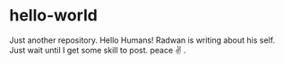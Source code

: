 # hello-world
Just another repository.
Hello Humans!
Radwan is writing about his self. 
Just wait until I get some skill to post. 
peace ✌️ .
